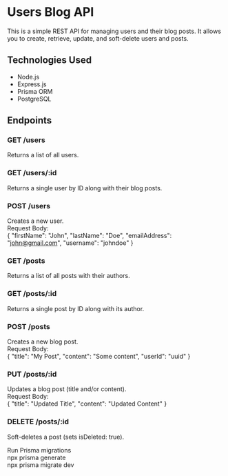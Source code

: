 # Users Blog API

This is a simple REST API for managing users and their blog posts. It allows you to create, retrieve, update, and soft-delete users and posts.

## Technologies Used

- Node.js
- Express.js
- Prisma ORM
- PostgreSQL

## Endpoints

### GET /users  
Returns a list of all users.

### GET /users/:id  
Returns a single user by ID along with their blog posts.

### POST /users  
Creates a new user.  
Request Body:  
{ "firstName": "John", "lastName": "Doe", "emailAddress": "john@gmail.com", "username": "johndoe" }

### GET /posts  
Returns a list of all posts with their authors.

### GET /posts/:id  
Returns a single post by ID along with its author.

### POST /posts  
Creates a new blog post.  
Request Body:  
{ "title": "My Post", "content": "Some content", "userId": "uuid" }

### PUT /posts/:id  
Updates a blog post (title and/or content).  
Request Body:  
{ "title": "Updated Title", "content": "Updated Content" }

### DELETE /posts/:id  
Soft-deletes a post (sets isDeleted: true).

 

Run Prisma migrations  
npx prisma generate  
npx prisma migrate dev  


